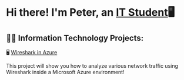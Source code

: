 <h1>Hi there! I'm Peter, an <a href="https://www.linkedin.com/in/petermara/">IT Student</a>🖥️</h1>

<h2>👨‍💻 Information Technology Projects:</h2>
🖥️ <a href="https://github.com/PeterA02gh/WiresharkInAzure">Wireshark in Azure</a>

This project will show you how to analyze various network traffic using Wireshark inside a Microsoft Azure environment! 
